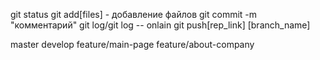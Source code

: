 git status 
git add[files] - добавление файлов
git commit -m "комментарий"
git log/git log -- onlain 
git push[rep_link] [branch_name]


master
develop
feature/main-page
feature/about-company

